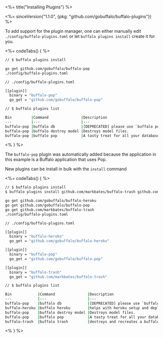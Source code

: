 <%= title("Installing Plugins") %>

<%= sinceVersion("1.1.0", {pkg: "github.com/gobuffalo/buffalo-plugins"}) %>

To add support for the plugin manager, one can either manually edit `./config/buffalo-plugins.toml` or let `buffalo plugins install` create it for you.

<%= codeTabs() { %>
```bash
// $ buffalo plugins install

go get github.com/gobuffalo/buffalo-pop
./config/buffalo-plugins.toml
```

``` bash
// ./config/buffalo-plugins.toml

[[plugin]]
  binary = "buffalo-pop"
  go_get = "github.com/gobuffalo/buffalo-pop"
```

```bash
// $ buffalo plugins list

Bin         |Command               |Description
---         |---                   |---
buffalo-pop |buffalo db            |[DEPRECATED] please use `buffalo pop` instead.
buffalo-pop |buffalo destroy model |Destroys model files.
buffalo-pop |buffalo pop           |A tasty treat for all your database needs
```
<% } %>

The `buffalo-pop` plugin was automatically added because the application in this example is a Buffalo application that uses Pop.

New plugins can be install in bulk with the `install` command

<%= codeTabs() { %>
```bash
// $ buffalo plugins install
$ buffalo plugins install github.com/markbates/buffalo-trash github.com/gobuffalo/buffalo-heroku

go get github.com/gobuffalo/buffalo-heroku
go get github.com/gobuffalo/buffalo-pop
go get github.com/markbates/buffalo-trash
./config/buffalo-plugins.toml
```

``` bash
// ./config/buffalo-plugins.toml

[[plugin]]
  binary = "buffalo-heroku"
  go_get = "github.com/gobuffalo/buffalo-heroku"

[[plugin]]
  binary = "buffalo-pop"
  go_get = "github.com/gobuffalo/buffalo-pop"

[[plugin]]
  binary = "buffalo-trash"
  go_get = "github.com/markbates/buffalo-trash"
```

```bash
// $ buffalo plugins list

Bin            |Command               |Description
---            |---                   |---
buffalo-pop    |buffalo db            |[DEPRECATED] please use `buffalo pop` instead.
buffalo-heroku |buffalo heroku        |helps with heroku setup and deployment for buffalo applications
buffalo-pop    |buffalo destroy model |Destroys model files.
buffalo-pop    |buffalo pop           |A tasty treat for all your database needs
buffalo-trash  |buffalo trash         |destroys and recreates a buffalo app
```

<% } %>
